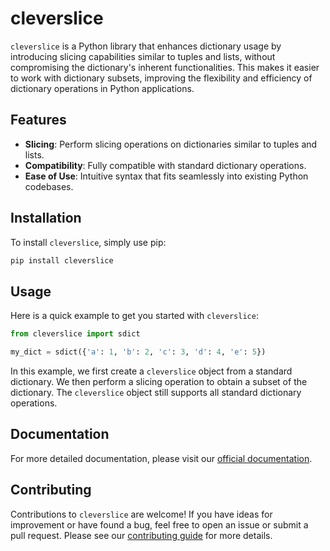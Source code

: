
# cleverslice

`cleverslice` is a Python library that enhances dictionary usage by introducing slicing capabilities similar to tuples and lists, without compromising the dictionary's inherent functionalities. This makes it easier to work with dictionary subsets, improving the flexibility and efficiency of dictionary operations in Python applications.

## Features

- **Slicing**: Perform slicing operations on dictionaries similar to tuples and lists.
- **Compatibility**: Fully compatible with standard dictionary operations.
- **Ease of Use**: Intuitive syntax that fits seamlessly into existing Python codebases.

## Installation

To install `cleverslice`, simply use pip:

```bash
pip install cleverslice
```

## Usage

Here is a quick example to get you started with `cleverslice`:

```python
from cleverslice import sdict

my_dict = sdict({'a': 1, 'b': 2, 'c': 3, 'd': 4, 'e': 5})


```

In this example, we first create a `cleverslice` object from a standard dictionary. We then perform a slicing operation to obtain a subset of the dictionary. The `cleverslice` object still supports all standard dictionary operations.

## Documentation

For more detailed documentation, please visit our [official documentation](#).

## Contributing

Contributions to `cleverslice` are welcome! If you have ideas for improvement or have found a bug, feel free to open an issue or submit a pull request. Please see our [contributing guide](CONTRIBUTING.md) for more details.
